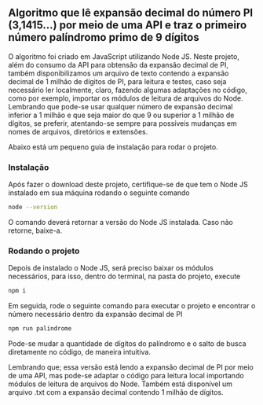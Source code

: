 ## Algoritmo que lê expansão decimal do número PI (3,1415...) por meio de uma API e traz o primeiro número palíndromo primo de 9 dígitos

O algoritmo foi criado em JavaScript utilizando Node JS. Neste projeto, além do consumo da API para obtensão da expansão decimal de PI, também disponibilizamos um arquivo de texto contendo a expansão decimal de 1 milhão de dígitos de PI, para leitura e testes, caso seja necessário ler localmente, claro, fazendo algumas adaptações no código, como por exemplo, importar os módulos de leitura de arquivos do Node. Lembrando que pode-se usar qualquer número de expansão decimal inferior a 1 milhão e que seja maior do que 9 ou superior a 1 milhão de dígitos, se preferir, atentando-se sempre para possíveis mudanças em nomes de arquivos, diretórios e extensões.

Abaixo está um pequeno guia de instalação para rodar o projeto.

### Instalação

Após fazer o download deste projeto, certifique-se de que tem o Node JS instalado em sua máquina rodando o seguinte comando

```bash
node --version
```

O comando deverá retornar a versão do Node JS instalada. Caso não retorne, baixe-a.

### Rodando o projeto

Depois de instalado o Node JS, será preciso baixar os módulos necessários, para isso, dentro do terminal, na pasta do projeto, execute

```bash
npm i
```

Em seguida, rode o seguinte comando para executar o projeto e encontrar o número necessário dentro da expansão decimal de PI

```bash
npm run palindrome
```

Pode-se mudar a quantidade de dígitos do palíndromo e o salto de busca diretamente no código, de maneira intuitiva.

Lembrando que; essa versão está lendo a expansão decimal de PI por meio de uma API, mas pode-se adaptar o código para leitura local importando módulos de leitura de arquivos do Node. Também está disponível um arquivo .txt com a expansão decimal contendo 1 milhão de dígitos.